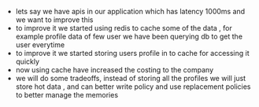 - lets say we have apis in our application which has latency 1000ms and we want to improve this
- to improve it we started using redis to cache some of the data , for example profile data of few user we have been querying db to get the user everytime
- to improve it we started storing users profile in to cache for accessing it quickly
- now using cache have increased the costing to the company
- we will do some tradeoffs, instead of storing all the profiles we will just store hot data , and can better write policy and use replacement policies to better manage the memories
